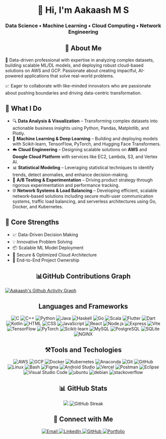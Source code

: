 <h1 align="center">👋 Hi, I'm Aakaash M S</a></h1>
<h3 align="center">Data Science • Machine Learning • Cloud Computing • Network Engineering</h3>


<h2 align="center">💫 About Me</h2>

<div align="left">
🚀 Data-driven professional with expertise in analyzing complex datasets, building scalable ML/DL models, and deploying robust cloud-based solutions on AWS and GCP. Passionate about creating impactful, AI-powered applications that solve real-world problems.

📈 Eager to collaborate with like-minded innovators who are passionate about pushing boundaries and driving data-centric transformation.
</div>


## 🧠 What I Do

- 🔍 **Data Analysis & Visualization** – Transforming complex datasets into actionable business insights using Python, Pandas, Matplotlib, and Plotly.  
- 🤖 **Machine Learning & Deep Learning** – Building and deploying models with Scikit-learn, TensorFlow, PyTorch, and Hugging Face Transformers.  
- ☁️ **Cloud Engineering** – Designing scalable solutions on **AWS** and **Google Cloud Platform** with services like EC2, Lambda, S3, and Vertex AI.  
- 📊 **Statistical Modeling** – Leveraging statistical techniques to identify trends, detect anomalies, and enhance decision-making.  
- 🧪 **A/B Testing & Experimentation** – Driving product strategy through rigorous experimentation and performance tracking.  
- 🌐 **Network Systems & Load Balancing** – Developing efficient, scalable network-based solutions including secure multi-user communication systems, traffic load balancing, and serverless architectures using Go, Docker, and Kubernetes.  


## 🌟 Core Strengths

- 📈 Data-Driven Decision Making  
- 💡 Innovative Problem Solving  
- 📦 Scalable ML Model Deployment  
- 🔐 Secure & Optimized Cloud Architecture  
- 🧩 End-to-End Project Ownership  




<h2 align="center">📊GitHub Contributions Graph</h2>

[![Aakaash's Github Activity Graph](https://github-readme-activity-graph.vercel.app/graph?username=msaakaash&theme=github-dark)](https://github.com/msaakaash)

<h2 align="center">Languages and Frameworks</h2>
<div align="center">
  <img src="https://skillicons.dev/icons?i=c" title="C"/>
  <img src="https://skillicons.dev/icons?i=cpp" title="C++"/>
  <img src="https://skillicons.dev/icons?i=python" title="Python"/>
  <img src="https://skillicons.dev/icons?i=java" title="Java"/>
  <img src="https://skillicons.dev/icons?i=haskell" title="Haskell"/>
  <img src="https://skillicons.dev/icons?i=go" title="Go"/>
  <img src="https://skillicons.dev/icons?i=scala" title="Scala"/>
  <img src="https://skillicons.dev/icons?i=flutter" title="Flutter"/>
  <img src="https://skillicons.dev/icons?i=dart" title="Dart"/>
  <img src="https://skillicons.dev/icons?i=kotlin" title="Kotlin"/>
  <img src="https://skillicons.dev/icons?i=html" title="HTML"/>
  <img src="https://skillicons.dev/icons?i=css" title="CSS"/>
  <img src="https://skillicons.dev/icons?i=javascript" title="JavaScript"/>
  <img src="https://skillicons.dev/icons?i=react" title="React"/>
  <img src="https://skillicons.dev/icons?i=nodejs" title="Node.js"/>
  <img src="https://skillicons.dev/icons?i=express" title="Express"/>
  <img src="https://skillicons.dev/icons?i=vite" title="Vite"/>
  <img src="https://skillicons.dev/icons?i=tensorflow" title="TensorFlow"/>
  <img src="https://skillicons.dev/icons?i=pytorch" title="PyTorch"/>
  <img src="https://skillicons.dev/icons?i=sklearn" title="Scikit-learn"/>
  <img src="https://skillicons.dev/icons?i=mysql" title="MySQL"/>
  <img src="https://skillicons.dev/icons?i=postgresql" title="PostgreSQL"/>
  <img src="https://skillicons.dev/icons?i=sqlite" title="SQLite"/>
  <img src="https://skillicons.dev/icons?i=nginx" title="NGINX"/>

   

  
</div>


<h2 align="center">⚒️Tools and Techologies</h2>
<div align="center">
  <img src="https://skillicons.dev/icons?i=aws" title="AWS"/>
  <img src="https://skillicons.dev/icons?i=gcp" title="GCP"/>
  <img src="https://skillicons.dev/icons?i=docker" title="Docker"/>
  <img src="https://skillicons.dev/icons?i=kubernetes" title="Kubernetes"/>
  <img src="https://skillicons.dev/icons?i=anaconda" title="Anaconda"/>
  <img src="https://skillicons.dev/icons?i=git" title="Git"/>
  <img src="https://skillicons.dev/icons?i=github" title="GitHub"/>
  <img src="https://skillicons.dev/icons?i=linux" title="Linux"/>
  <img src="https://skillicons.dev/icons?i=bash" title="Bash"/>
  <img src="https://skillicons.dev/icons?i=figma" title="Figma"/>
  <img src="https://skillicons.dev/icons?i=androidstudio" title="Android Studio"/>
  <img src="https://skillicons.dev/icons?i=vercel" title="Vercel"/>
  <img src="https://skillicons.dev/icons?i=postman" title="Postman"/>
  <img src="https://skillicons.dev/icons?i=eclipse" title="Eclipse"/>
  <img src="https://skillicons.dev/icons?i=vscode" title="Visual Studio Code"/>
  <img src="https://skillicons.dev/icons?i=ubuntu" title="ubuntu"/>
  <img src="https://skillicons.dev/icons?i=debian" title="debian"/>
  <img src="https://skillicons.dev/icons?i=stackoverflow" title="stackoverflow"/>


</div>

<h2 align="center">📊 GitHub Stats</h2>

<div align="center">
  <img src="https://github-readme-stats.vercel.app/api?username=msaakaash&show_icons=true&theme=tokyonight&show_icons=true&hide_border=true&count_private=true"/>
  <img src="https://github-readme-streak-stats-two-blush.vercel.app?user=msaakaash&theme=tokyonight&hide_border=true" alt="GitHub Streak" />
</div>
  


<h2 align="center">🤝 Connect with Me</h2>

<p align="center">
  <a href="mailto:msaakaash@hotmail.com" target="_blank" style="outline: none;">
    <img src="https://img.shields.io/badge/Email-D14836?style=for-the-badge&logo=gmail&logoColor=white" alt="Email">
  </a>
  <a href="https://www.linkedin.com/in/msaakaash" target="_blank" style="outline: none;">
    <img src="https://img.shields.io/badge/LinkedIn-0077B5?style=for-the-badge&logo=linkedin&logoColor=white" alt="LinkedIn">
  </a>
  <a href="https://github.com/msaakaash" target="_blank" style="outline: none;">
    <img src="https://img.shields.io/badge/GitHub-100000?style=for-the-badge&logo=github&logoColor=white" alt="GitHub">
  </a>
  <a href="https://net-woad.vercel.app/" target="_blank" style="outline: none;">
    <img src="https://img.shields.io/badge/Portfolio-1DA1F2?style=for-the-badge&logo=dev.to&logoColor=white" alt="Portfolio">
  </a>
</p>




<!-- Proudly created with GPRM ( https://gprm.itsvg.in ) -->
